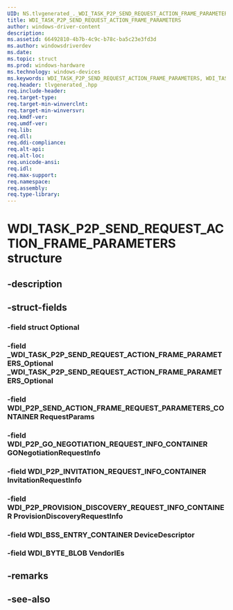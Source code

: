 ```yaml
---
UID: NS.tlvgenerated_._WDI_TASK_P2P_SEND_REQUEST_ACTION_FRAME_PARAMETERS
title: WDI_TASK_P2P_SEND_REQUEST_ACTION_FRAME_PARAMETERS
author: windows-driver-content
description: 
ms.assetid: 66492810-4b7b-4c9c-b78c-ba5c23e3fd3d
ms.author: windowsdriverdev
ms.date: 
ms.topic: struct
ms.prod: windows-hardware
ms.technology: windows-devices
ms.keywords: WDI_TASK_P2P_SEND_REQUEST_ACTION_FRAME_PARAMETERS, WDI_TASK_P2P_SEND_REQUEST_ACTION_FRAME_PARAMETERS, *PWDI_TASK_P2P_SEND_REQUEST_ACTION_FRAME_PARAMETERS
req.header: tlvgenerated_.hpp
req.include-header:
req.target-type:
req.target-min-winverclnt:
req.target-min-winversvr:
req.kmdf-ver:
req.umdf-ver:
req.lib:
req.dll:
req.ddi-compliance:
req.alt-api:
req.alt-loc:
req.unicode-ansi:
req.idl:
req.max-support:
req.namespace:
req.assembly:
req.type-library:
---
```


# WDI_TASK_P2P_SEND_REQUEST_ACTION_FRAME_PARAMETERS structure

## -description



## -struct-fields

### -field struct Optional			
 	
### -field _WDI_TASK_P2P_SEND_REQUEST_ACTION_FRAME_PARAMETERS_Optional _WDI_TASK_P2P_SEND_REQUEST_ACTION_FRAME_PARAMETERS_Optional			
 	
### -field WDI_P2P_SEND_ACTION_FRAME_REQUEST_PARAMETERS_CONTAINER RequestParams			
 	
### -field WDI_P2P_GO_NEGOTIATION_REQUEST_INFO_CONTAINER GONegotiationRequestInfo			
 	
### -field WDI_P2P_INVITATION_REQUEST_INFO_CONTAINER InvitationRequestInfo			
 	
### -field WDI_P2P_PROVISION_DISCOVERY_REQUEST_INFO_CONTAINER ProvisionDiscoveryRequestInfo			
 	
### -field WDI_BSS_ENTRY_CONTAINER DeviceDescriptor			
 	
### -field WDI_BYTE_BLOB VendorIEs			
 	
## -remarks

## -see-also